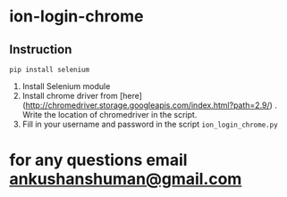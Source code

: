 # ion-login-chrome
## Instruction
```shell
pip install selenium
```

1. Install Selenium module
2. Install chrome driver from [here] (http://chromedriver.storage.googleapis.com/index.html?path=2.9/) . Write the location of chromedriver in the script.
3. Fill in your username and password in the script `ion_login_chrome.py`

# for any questions email ankushanshuman@gmail.com
